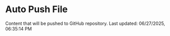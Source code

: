 # Auto Push File

Content that will be pushed to GitHub repository.
Last updated: 06/27/2025, 06:35:14 PM